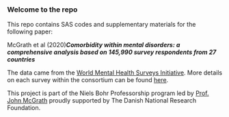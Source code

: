 ### Welcome to the repo 


This repo contains SAS codes and supplementary materials for the following paper:

McGrath et al (2020)**_Comorbidity within mental disorders: a comprehensive analysis based on 145,990 survey respondents from 27 countries_**


The data came from the [World Mental Health Surveys Initiative](https://www.hcp.med.harvard.edu/wmh/). More details on each survey within the consortium can be found [here](https://www.hcp.med.harvard.edu/wmh/national_sample.php).


This project is part of the Niels Bohr Professorship program led by [Prof. John McGrath](https://qbi.uq.edu.au/profile/745/john-mcgrath) proudly supported by The Danish National Research Foundation.
